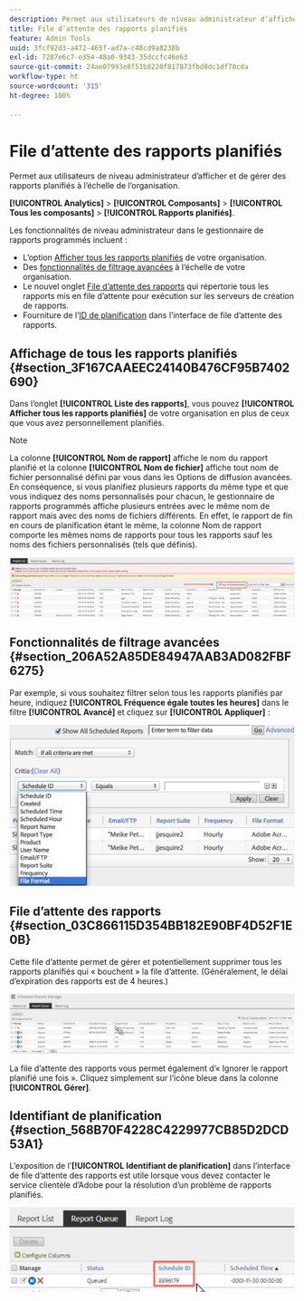 ```yaml
---
description: Permet aux utilisateurs de niveau administrateur d’afficher et de gérer des rapports planifiés à l’échelle de l’organisation.
title: File d’attente des rapports planifiés
feature: Admin Tools
uuid: 3fcf92d3-a472-465f-ad7a-c48cd9a8238b
exl-id: 7287e6c7-e354-48a0-9343-35dccfc46e63
source-git-commit: 24ae07993e8f51b8220f817873fbd8dc1df70cda
workflow-type: ht
source-wordcount: '315'
ht-degree: 100%

---
```


# File d’attente des rapports planifiés

Permet aux utilisateurs de niveau administrateur d’afficher et de gérer des rapports planifiés à l’échelle de l’organisation.

**[!UICONTROL Analytics]** > **[!UICONTROL Composants]** > **[!UICONTROL Tous les composants]** > **[!UICONTROL Rapports planifiés]**.

Les fonctionnalités de niveau administrateur dans le gestionnaire de rapports programmés incluent :

* L’option [Afficher tous les rapports planifiés](/help/components/scheduled-reports-admin.md#section_3F167CAAEEC24140B476CF95B7402690) de votre organisation.
* Des [fonctionnalités de filtrage avancées](/help/components/scheduled-reports-admin.md#section_206A52A85DE84947AAB3AD082FBF6275) à l’échelle de votre organisation.
* Le nouvel onglet [File d’attente des rapports](/help/components/scheduled-reports-admin.md#section_03C866115D354BB182E90BF4D52F1E0B) qui répertorie tous les rapports mis en file d’attente pour exécution sur les serveurs de création de rapports.
* Fourniture de l’[ID de planification](/help/components/scheduled-reports-admin.md#section_568B70F4228C4229977CB85D2DCD53A1) dans l’interface de file d’attente des rapports.

## Affichage de tous les rapports planifiés {#section_3F167CAAEEC24140B476CF95B7402690}

Dans l’onglet **[!UICONTROL Liste des rapports]**, vous pouvez **[!UICONTROL Afficher tous les rapports planifiés]** de votre organisation en plus de ceux que vous avez personnellement planifiés.

>[!NOTE]
>
>La colonne **[!UICONTROL Nom de rapport]** affiche le nom du rapport planifié et la colonne **[!UICONTROL Nom de fichier]** affiche tout nom de fichier personnalisé défini par vous dans les Options de diffusion avancées. En conséquence, si vous planifiez plusieurs rapports du même type et que vous indiquez des noms personnalisés pour chacun, le gestionnaire de rapports programmés affiche plusieurs entrées avec le même nom de rapport mais avec des noms de fichiers différents. En effet, le rapport de fin en cours de planification étant le même, la colonne Nom de rapport comporte les mêmes noms de rapports pour tous les rapports sauf les noms des fichiers personnalisés (tels que définis).

![](assets/show_all_scheduled_reports.png)

## Fonctionnalités de filtrage avancées {#section_206A52A85DE84947AAB3AD082FBF6275}

Par exemple, si vous souhaitez filtrer selon tous les rapports planifiés par heure, indiquez **[!UICONTROL Fréquence égale toutes les heures]** dans le filtre **[!UICONTROL Avancé]** et cliquez sur **[!UICONTROL Appliquer]** :

![](assets/advanced_filtering_schedl_reports.png)

## File d’attente des rapports {#section_03C866115D354BB182E90BF4D52F1E0B}

Cette file d’attente permet de gérer et potentiellement supprimer tous les rapports planifiés qui « bouchent » la file d’attente. (Généralement, le délai d’expiration des rapports est de 4 heures.)

![](assets/scheduled_reports_2.png)

La file d’attente des rapports vous permet également d’« Ignorer le rapport planifié une fois ». Cliquez simplement sur l’icône bleue dans la colonne **[!UICONTROL Gérer]**.

## Identifiant de planification {#section_568B70F4228C4229977CB85D2DCD53A1}

L’exposition de l’**[!UICONTROL Identifiant de planification]** dans l’interface de file d’attente des rapports est utile lorsque vous devez contacter le service clientèle d’Adobe pour la résolution d’un problème de rapports planifiés.

![](assets/schedule_id.png)
